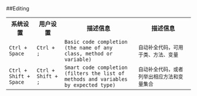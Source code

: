 ##Editing
<div class="row">
    <div class="span8">
<table>
	<tr>
		<th width="15%">系统设置</th>
		<th width="15%">用户设置</th>
		<th width="40%">描述信息</th>
		<th width="30%">描述信息</th>
	</tr>
	<tr>
		<td><code>Ctrl + Space</code></td>
		<td><code>Ctrl + ;</code></td>
		<td><code>Basic code completion (the name of any class, method or variable)</code></td>
		<td><code>自动补全代码，可用于类、方法、变量</code></td>
	</tr>
	<tr>
		<td><code>Ctrl + Shift + Space</code></td>
		<td><code>Ctrl + Shift + ;</code></td>
		<td><code>Smart code completion (filters the list of methods and variables by expected type)</code></td>
		<td><code>自动补全代码，或者列举出相应方法和变量集合</code></td>
	</tr>
</table>
    </div>
</div>
